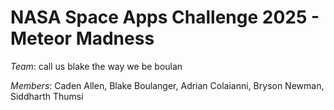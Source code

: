 # NASA Space Apps Challenge 2025 - Meteor Madness

*Team*: call us blake the way we be boulan

*Members*: Caden Allen, Blake Boulanger, Adrian Colaianni, Bryson Newman, Siddharth Thumsi
